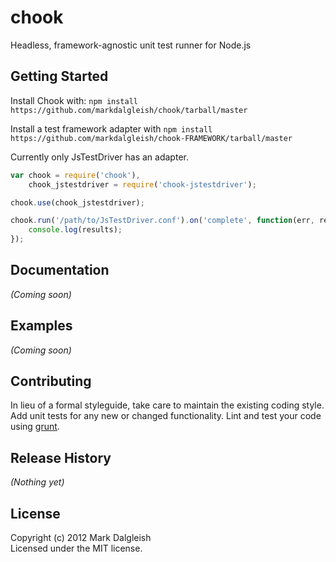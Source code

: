 # chook

Headless, framework-agnostic unit test runner for Node.js

## Getting Started
Install Chook with: `npm install https://github.com/markdalgleish/chook/tarball/master`

Install a test framework adapter with `npm install https://github.com/markdalgleish/chook-FRAMEWORK/tarball/master`

Currently only JsTestDriver has an adapter.

```javascript
var chook = require('chook'),
	chook_jstestdriver = require('chook-jstestdriver');

chook.use(chook_jstestdriver);

chook.run('/path/to/JsTestDriver.conf').on('complete', function(err, results) {
	console.log(results);
});
```

## Documentation
_(Coming soon)_

## Examples
_(Coming soon)_

## Contributing
In lieu of a formal styleguide, take care to maintain the existing coding style. Add unit tests for any new or changed functionality. Lint and test your code using [grunt](https://github.com/cowboy/grunt).

## Release History
_(Nothing yet)_

## License
Copyright (c) 2012 Mark Dalgleish  
Licensed under the MIT license.
